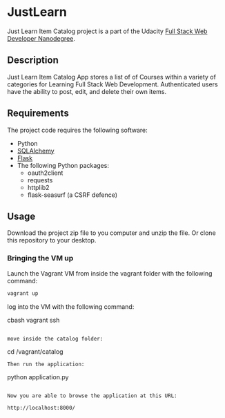 # JustLearn

Just Learn Item Catalog project is a part of the Udacity [Full Stack Web Developer Nanodegree](https://www.udacity.com/course/full-stack-web-developer-nanodegree--nd004).


## Description
Just Learn Item Catalog App stores a list of  of  Courses within a variety of categories for Learning Full Stack Web Development.  Authenticated users have the ability to post, edit, and delete their own items.


## Requirements
The project code requires the following software:

* Python
* [SQLAlchemy](http://www.sqlalchemy.org/) 
* [Flask](http://flask.pocoo.org/) 
* The following Python packages:
    * oauth2client
    * requests
    * httplib2
    * flask-seasurf (a CSRF defence)


## Usage

Download the project zip file to you computer and unzip the file. Or clone this repository to your desktop.


### Bringing the VM up

Launch the Vagrant VM from inside the vagrant folder with the following command:


```bash
vagrant up
```
log into the VM with the following command:

cbash
vagrant ssh
```

move inside the catalog folder:

```
cd /vagrant/catalog
```
Then run the application:

```
python application.py
```

Now you are able to browse the application at this URL:

http://localhost:8000/